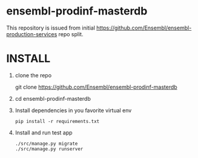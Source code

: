 # ensembl-prodinf-masterdb

This repository is issued from initial https://github.com/Ensembl/ensembl-production-services repo split. 

INSTALL
=======

1. clone the repo
   
    git clone https://github.com/Ensembl/ensembl-prodinf-masterdb

2. cd ensembl-prodinf-masterdb

3. Install dependencies in you favorite virtual env

   ```
   pip install -r requirements.txt
   ```

4. Install and run test app

   ```shell
   ./src/manage.py migrate
   ./src/manage.py runserver
   ```
